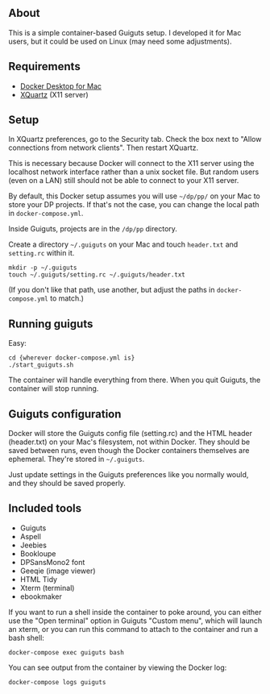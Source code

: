 
## About

This is a simple container-based Guiguts setup. I developed it for Mac users,
but it could be used on Linux (may need some adjustments).

## Requirements

- [Docker Desktop for Mac](https://www.docker.com/products/docker-desktop)
- [XQuartz](https://www.xquartz.org) (X11 server)

## Setup

In XQuartz preferences, go to the Security tab. Check the box next to "Allow
connections from network clients". Then restart XQuartz.

This is necessary because Docker will connect to the X11 server using the
localhost network interface rather than a unix socket file. But random users
(even on a LAN) still should not be able to connect to your X11 server.

By default, this Docker setup assumes you will use `~/dp/pp/` on your Mac to
store your DP projects. If that's not the case, you can change the local path
in `docker-compose.yml`.

Inside Guiguts, projects are in the `/dp/pp` directory.

Create a directory `~/.guiguts` on your Mac and touch `header.txt` and
`setting.rc` within it.

```
mkdir -p ~/.guiguts
touch ~/.guiguts/setting.rc ~/.guiguts/header.txt
```

(If you don't like that path, use another, but adjust the paths in
`docker-compose.yml` to match.)

## Running guiguts

Easy:

```
cd {wherever docker-compose.yml is}
./start_guiguts.sh
```

The container will handle everything from there. When you quit Guiguts, the
container will stop running.

## Guiguts configuration

Docker will store the Guiguts config file (setting.rc) and the HTML header
(header.txt) on your Mac's filesystem, not within Docker. They should be saved
between runs, even though the Docker containers themselves are ephemeral.
They're stored in `~/.guiguts`.

Just update settings in the Guiguts preferences like you normally would, and
they should be saved properly.

## Included tools

- Guiguts
- Aspell
- Jeebies
- Bookloupe
- DPSansMono2 font
- Geeqie (image viewer)
- HTML Tidy
- Xterm (terminal)
- ebookmaker

If you want to run a shell inside the container to poke around, you can either
use the "Open terminal" option in Guiguts "Custom menu", which will launch an
xterm, or you can run this command to attach to the container and run a bash
shell:

```
docker-compose exec guiguts bash
```

You can see output from the container by viewing the Docker log:

```
docker-compose logs guiguts
```

